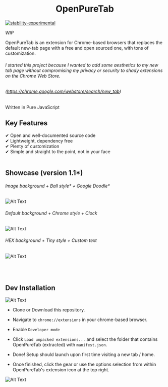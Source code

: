 <h1 align="center">OpenPureTab</h1>


[![stability-experimental](https://img.shields.io/badge/stability-experimental-orange.svg)](https://github.com/emersion/stability-badges#experimental)

*WIP*

OpenPureTab is an extension for Chrome-based browsers that replaces the default new-tab page with a free and open sourced one, with tons of customization.

###### I started this project because I wanted to add some aesthetics to my new tab page without compromising my privacy or security to shady extensions on the Chrome Web Store.
###### (https://chrome.google.com/webstore/search/new_tab)

Written in Pure JavaScript

Key Features
-------------------
&#10004; Open and well-documented source code<br />
&#10004; Lightweight, dependency free<br />
&#10004; Plenty of customization<br />
&#10004; Simple and straight to the point, not in your face<br />
<br/>


Showcase (version 1.1*)
-------------------
###### Image background + Ball style* + Google Doodle*
![Alt Text](https://image.prntscr.com/image/gQuUK2-lT8aZIO_gz2uXVw.png)

###### Default background + Chrome style + Clock
![Alt Text](https://image.prntscr.com/image/2u0tSTOcRl_d34ylmS3kiw.png)

###### HEX background + Tiny style + Custom text
![Alt Text](https://image.prntscr.com/image/70K1vKDvQTWCSlx9lKQqaQ.png)



<br/><br/>
Dev Installation
-------------------
![Alt Text](https://image.prntscr.com/image/NsEaWmfASQSl3X3oZGy9sw.png)

- Clone or Download this repository.

- Navigate to `chrome://extensions` in your chrome-based browser.

- Enable `Developer mode`

- Click `Load unpacked extensions...` and select the folder that contains OpenPureTab (extracted) with `manifest.json`.

- Done! Setup should launch upon first time visiting a new tab / home.

- Once finished, click the gear or use the options selection from within OpenPureTab's extension icon at the top right.

![Alt Text](https://image.prntscr.com/image/2-Vx51ynSTCitvrDb2603A.png)
